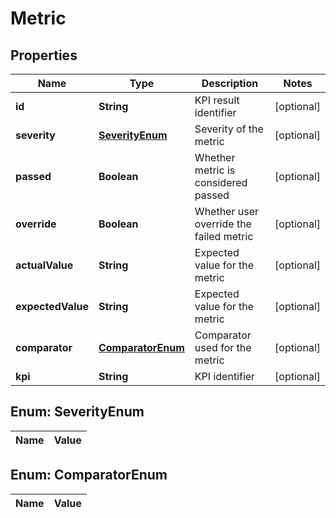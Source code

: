 

# Metric

## Properties

Name | Type | Description | Notes
------------ | ------------- | ------------- | -------------
**id** | **String** | KPI result identifier |  [optional]
**severity** | [**SeverityEnum**](#SeverityEnum) | Severity of the metric |  [optional]
**passed** | **Boolean** | Whether metric is considered passed |  [optional]
**override** | **Boolean** | Whether user override the failed metric |  [optional]
**actualValue** | **String** | Expected value for the metric |  [optional]
**expectedValue** | **String** | Expected value for the metric |  [optional]
**comparator** | [**ComparatorEnum**](#ComparatorEnum) | Comparator used for the metric |  [optional]
**kpi** | **String** | KPI identifier |  [optional]


## Enum: SeverityEnum

Name | Value
---- | -----


## Enum: ComparatorEnum

Name | Value
---- | -----




